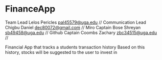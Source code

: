 # FinanceApp

Team Lead	          Lelos	Pericles	   pal45579@uga.edu
//
Communication Lead	Chigbu	Daniel	   dec80072@gmail.com
//
Miro Captain	      Bose	Shreyan	     sb49458@uga.edu
//
Github Captain	    Coombs	Zachary	   zbc34515@uga.edu
//

Financial App that tracks a students transaction history 
Based on this history, stocks will be suggested to the user to invest in
